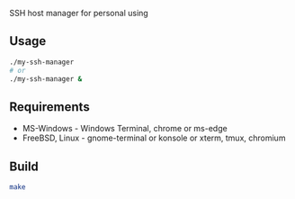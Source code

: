 SSH host manager for personal using

## Usage
```sh
./my-ssh-manager
# or
./my-ssh-manager &
```

## Requirements
* MS-Windows - Windows Terminal, chrome or ms-edge
* FreeBSD, Linux - gnome-terminal or konsole or xterm, tmux, chromium

## Build
```sh
make
```

